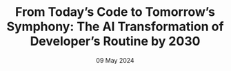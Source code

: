 ---
short_name: "FSE"
title: "From Today’s Code to Tomorrow’s Symphony: The AI Transformation of Developer’s Routine by 2030"
authors: "Matteo Ciniselli, <b>Niccolò Puccinelli</b>, Ketai Qiu, Luca Di Grazia"
long_name: "International Conference on the Foundations of Software Engineering (FSE '24): Software Engineering in 2030 Workshop"
media_names: ["The Register", "Swiss IT Magazine"]
media_links: ["https://www.theregister.com/2024/05/28/software_development_2030/", "https://www.itmagazine.ch/artikel/82288/KI-Assistent_der_Zukunft_koennte_Programmier-Output_verdoppeln.html"]
doi: "https://doi.org/10.48550/arXiv.2405.12731"
pdf: "resources/pdf/Niccolò-Puccinelli-FSE2024.pdf"
bibtex: "resources/bibtex/Niccolò-Puccinelli-FSE2024.bib"
year: "2024"
date: "09 May 2024"
---